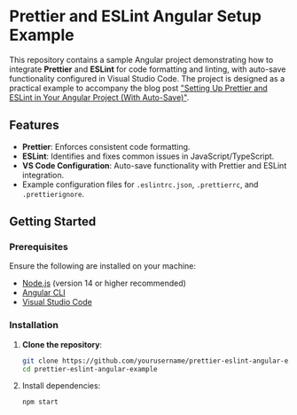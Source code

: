 # Prettier and ESLint Angular Setup Example

This repository contains a sample Angular project demonstrating how to integrate **Prettier** and **ESLint** for code formatting and linting, with auto-save functionality configured in Visual Studio Code. The project is designed as a practical example to accompany the blog post ["Setting Up Prettier and ESLint in Your Angular Project (With Auto-Save)"](link-to-your-blog).

## Features

- **Prettier**: Enforces consistent code formatting.
- **ESLint**: Identifies and fixes common issues in JavaScript/TypeScript.
- **VS Code Configuration**: Auto-save functionality with Prettier and ESLint integration.
- Example configuration files for `.eslintrc.json`, `.prettierrc`, and `.prettierignore`.

## Getting Started

### Prerequisites

Ensure the following are installed on your machine:

- [Node.js](https://nodejs.org/) (version 14 or higher recommended)
- [Angular CLI](https://angular.io/cli)
- [Visual Studio Code](https://code.visualstudio.com/)

### Installation

1. **Clone the repository**:
   ```bash
   git clone https://github.com/yourusername/prettier-eslint-angular-example.git
   cd prettier-eslint-angular-example
   ```
2. Install dependencies:
   ```bash
   npm start
   ```
